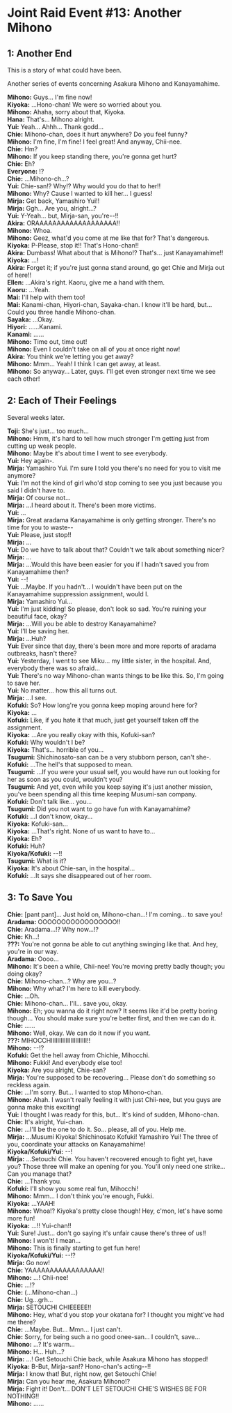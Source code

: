 
Joint Raid Event #13: Another Mihono
====================================

## 1: Another End
This is a story of what could have been.

  
Another series of events concerning Asakura Mihono and Kanayamahime.

  
**Mihono:** Guys... I'm fine now!  
**Kiyoka:** ...Hono-chan! We were so worried about you.  
**Mihono:** Ahaha, sorry about that, Kiyoka.  
**Hana:** That's... Mihono alright.  
**Yui:** Yeah... Ahhh... Thank godd...  
**Chie:** Mihono-chan, does it hurt anywhere? Do you feel funny?  
**Mihono:** I'm fine, I'm fine! I feel great! And anyway, Chii-nee.  
**Chie:** Hm?  
**Mihono:** If you keep standing there, you're gonna get hurt?  
**Chie:** Eh?  
**Everyone:** !?  
**Chie:** ...Mihono-ch...?  
**Yui:** Chie-san!? Why!? Why would you do that to her!!  
**Mihono:** Why? Cause I wanted to kill her... I guess!  
**Mirja:** Get back, Yamashiro Yui!!  
**Mirja:** Ggh... Are you, alright...?  
**Yui:** Y-Yeah... but, Mirja-san, you're--!!  
**Akira:** ORAAAAAAAAAAAAAAAAAAA!!  
**Mihono:** Whoa.  
**Mihono:** Geez, what'd you come at me like that for? That's dangerous.  
**Kiyoka:** P-Please, stop it!! That's Hono-chan!!  
**Akira:** Dumbass! What about that is Mihono!? That's... just Kanayamahime!!  
**Kiyoka:** ...!  
**Akira:** Forget it; if you're just gonna stand around, go get Chie and Mirja out of here!!  
**Ellen:** ...Akira's right. Kaoru, give me a hand with them.  
**Kaoru:** ...Yeah.  
**Mai:** I'll help with them too!  
**Mai:** Kanami-chan, Hiyori-chan, Sayaka-chan. I know it'll be hard, but... Could you three handle Mihono-chan.  
**Sayaka:** ...Okay.  
**Hiyori:** ......Kanami.  
**Kanami:** ......  
**Mihono:** Time out, time out!  
**Mihono:** Even I couldn't take on all of you at once right now!  
**Akira:** You think we're letting you get away?  
**Mihono:** Mmm... Yeah! I think I can get away, at least.  
**Mihono:** So anyway... Later, guys. I'll get even stronger next time we see each other!  

## 2: Each of Their Feelings
Several weeks later.

  
**Toji:** She's just... too much...  
**Mihono:** Hmm, it's hard to tell how much stronger I'm getting just from cutting up weak people.  
**Mihono:** Maybe it's about time I went to see everybody.  
**Yui:** Hey again-.  
**Mirja:** Yamashiro Yui. I'm sure I told you there's no need for you to visit me anymore?  
**Yui:** I'm not the kind of girl who'd stop coming to see you just because you said I didn't have to.  
**Mirja:** Of course not...  
**Mirja:** ...I heard about it. There's been more victims.  
**Yui:** ...  
**Mirja:** Great aradama Kanayamahime is only getting stronger. There's no time for you to waste--  
**Yui:** Please, just stop!!  
**Mirja:** ...  
**Yui:** Do we have to talk about that? Couldn't we talk about something nicer?  
**Mirja:** ...  
**Mirja:** ...Would this have been easier for you if I hadn't saved you from Kanayamahime then?  
**Yui:** --!  
**Yui:** ...Maybe. If you hadn't... I wouldn't have been put on the Kanayamahime suppression assignment, would I.  
**Mirja:** Yamashiro Yui...  
**Yui:** I'm just kidding! So please, don't look so sad. You're ruining your beautiful face, okay?  
**Mirja:** ...Will you be able to destroy Kanayamahime?  
**Yui:** I'll be saving her.  
**Mirja:** ...Huh?  
**Yui:** Ever since that day, there's been more and more reports of aradama outbreaks, hasn't there?  
**Yui:** Yesterday, I went to see Miku... my little sister, in the hospital. And, everybody there was so afraid...  
**Yui:** There's no way Mihono-chan wants things to be like this. So, I'm going to save her.  
**Yui:** No matter... how this all turns out.  
**Mirja:** ...I see.  
**Kofuki:** So? How long're you gonna keep moping around here for?  
**Kiyoka:** ...  
**Kofuki:** Like, if you hate it that much, just get yourself taken off the assignment.  
**Kiyoka:** ...Are you really okay with this, Kofuki-san?  
**Kofuki:** Why wouldn't I be?  
**Kiyoka:** That's... horrible of you...  
**Tsugumi:** Shichinosato-san can be a very stubborn person, can't she-.  
**Kofuki:** ...The hell's that supposed to mean.  
**Tsugumi:** ...If you were your usual self, you would have run out looking for her as soon as you could, wouldn't you?  
**Tsugumi:** And yet, even while you keep saying it's just another mission, you've been spending all this time keeping Musumi-san company.  
**Kofuki:** Don't talk like... you...  
**Tsugumi:** Did you not want to go have fun with Kanayamahime?  
**Kofuki:** ...I don't know, okay...  
**Kiyoka:** Kofuki-san...  
**Kiyoka:** ...That's right. None of us want to have to...  
**Kiyoka:** Eh?  
**Kofuki:** Huh?  
**Kiyoka/Kofuki:** --!!  
**Tsugumi:** What is it?  
**Kiyoka:** It's about Chie-san, in the hospital...  
**Kofuki:** ...It says she disappeared out of her room.  

## 3: To Save You
**Chie:** [pant pant]... Just hold on, Mihono-chan...! I'm coming... to save you!  
**Aradama:** OOOOOOOOOOOOOOOOO!!  
**Chie:** Aradama...!? Why now...!?  
**Chie:**  Kh...!  
**???:** You're not gonna be able to cut anything swinging like that. And hey, you're in our way.  
**Aradama:** Oooo...  
**Mihono:** It's been a while, Chii-nee! You're moving pretty badly though; you doing okay?  
**Chie:** Mihono-chan...? Why are you...?  
**Mihono:** Why what? I'm here to kill everybody.  
**Chie:** ...Oh.  
**Chie:** Mihono-chan... I'll... save you, okay.  
**Mihono:** Eh; you wanna do it right now? It seems like it'd be pretty boring though... You should make sure you're better first, and then we can do it.  
**Chie:** ......  
**Mihono:** Well, okay. We can do it now if you want.  
**???:** MIHOCCHIIIIIIIIIIIIIIIIIIIIII!!  
**Mihono:** --!?  
**Kofuki:** Get the hell away from Chichie, Mihocchi.  
**Mihono:** Fukki! And everybody else too!  
**Kiyoka:** Are you alright, Chie-san?  
**Mirja:** You're supposed to be recovering... Please don't do something so reckless again.  
**Chie:** ...I'm sorry. But... I wanted to stop Mihono-chan.  
**Mihono:** Ahah. I wasn't really feeling it with just Chii-nee, but you guys are gonna make this exciting!  
**Yui:** I thought I was ready for this, but... It's kind of sudden, Mihono-chan.  
**Chie:** It's alright, Yui-chan.  
**Chie:** ...I'll be the one to do it. So... please, all of you. Help me.  
**Mirja:** ...Musumi Kiyoka! Shichinosato Kofuki! Yamashiro Yui! The three of you, coordinate your attacks on Kanayamahime!  
**Kiyoka/Kofuki/Yui:** --!  
**Mirja:** ...Setouchi Chie. You haven't recovered enough to fight yet, have you? Those three will make an opening for you. You'll only need one strike... Can you manage that?  
**Chie:** ...Thank you.  
**Kofuki:** I'll show you some real fun, Mihocchi!  
**Mihono:** Mmm... I don't think you're enough, Fukki.  
**Kiyoka:** ...YAAH!  
**Mihono:** Whoa!? Kiyoka's pretty close though! Hey, c'mon, let's have some more fun!  
**Kiyoka:** ...!! Yui-chan!!  
**Yui:** Sure! Just... don't go saying it's unfair cause there's three of us!!  
**Mihono:** I won't! I mean...  
**Mihono:** This is finally starting to get fun here!  
**Kiyoka/Kofuki/Yui:** --!?  
**Mirja:** Go now!  
**Chie:** YAAAAAAAAAAAAAAAAA!!  
**Mihono:** ...! Chii-nee!  
**Chie:** ...!?  
**Chie:** (...Mihono-chan...)  
**Chie:** Ug...grh...  
**Mirja:** SETOUCHI CHIEEEEE!!  
**Mihono:** Hey, what'd you stop your okatana for? I thought you might've had me there?  
**Chie:** ...Maybe. But... Mmn... I just can't.  
**Chie:** Sorry, for being such a no good onee-san... I couldn't, save...  
**Mihono:** ...? It's warm...  
**Mihono:** H... Huh...?  
**Mirja:** ...! Get Setouchi Chie back, while Asakura Mihono has stopped!  
**Kiyoka:** B-But, Mirja-san!? Hono-chan's acting--!!  
**Mirja:** I know that! But, right now, get Setouchi Chie!  
**Mirja:** Can you hear me, Asakura Mihono!?  
**Mirja:** Fight it! Don't... DON'T LET SETOUCHI CHIE'S WISHES BE FOR NOTHING!!  
**Mihono:** ......  
